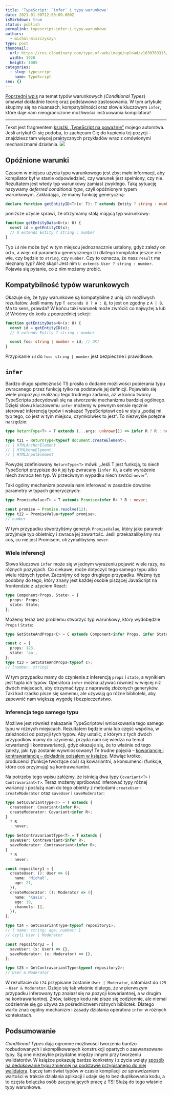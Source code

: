 ```yaml
---
title: 'TypeScript: `infer` i typy warunkowe'
date: 2021-01-30T12:50:09.000Z
isMarkdown: true
status: publish
permalink: typescript-infer-i-typy-warunkowe
authors:
  - michal-miszczyszyn
type: post
thumbnail:
  url: https://res.cloudinary.com/type-of-web/image/upload/v1630769313/api_rwusft.png
  width: 1920
  height: 1005
categories:
  - slug: typescript
    name: TypeScript
seo: {}
---
```


[Poprzedni wpis](https://typeofweb.com/conditional-types-typescript-typy-warunkowe/) na temat typów warunkowych (_Conditional Types_) omawiał dokładnie teorię oraz podstawowe zastosowania. W tym artykule skupimy się na niuansach, kompatybilności oraz słowie kluczowym `infer`, które daje nam nieograniczone możliwości instruowania kompilatora!

---

<p class="important">Tekst jest fragmentem <a href="https://typescriptnapowaznie.pl/" target="_blank" rel="noopener">książki „TypeScript na poważnie”</a> mojego autorstwa. Jeśli artykuł Ci się podoba, to zachęcam Cię do kupienia tej pozycji – znajdziesz tam więcej praktycznych przykładów wraz z omówionymi mechanizmami działania. <a href="https://typescriptnapowaznie.pl/" target="_blank" rel="noopener"><img src="https://sklep.typeofweb.com/content/uploads/2020/08/Group-1.png" /></a></p>

## Opóźnione warunki

Czasem w miejscu użycia typu warunkowego jest zbyt mało informacji, aby kompilator był w stanie odpowiedzieć, czy warunek jest spełniony, czy nie. Rezultatem jest wtedy typ warunkowy zamiast zwykłego. Taką sytuację nazywamy _deferred conditional type_, czyli opóźnionym typem warunkowym. Zakładając, że mamy funkcję generyczną:

```ts
declare function getEntityID<T>(x: T): T extends Entity ? string : number;
```

poniższe użycie sprawi, że otrzymamy stałą mającą typ warunkowy:

```ts
function getEntityData<U>(x: U) {
  const id = getEntityID(x);
  // U extends Entity ? string : number
}
```

Typ `id` nie może być w tym miejscu jednoznacznie ustalony, gdyż zależy on od `x`, a więc od parametru generycznego `U` i dlatego kompilator jeszce nie wie, czy będzie to `string`, czy `number`. Czy to oznacza, że nasz `result` ma nieznany typ? Ależ skąd! Jest nim `U extends User ? string : number`. Pojawia się pytanie, co z nim możemy zrobić.

## Kompatybilność typów warunkowych

Okazuje się, że typy warunkowe są kompatybilne z unią ich możliwych rezultatów. Jeśli mamy typ `T extends U ? A : B`, to jest on zgodny z `A | B`. Ma to sens, prawda? W końcu taki warunek może zwrócić co najwyżej `A` lub `B`! Wróćmy do kodu z poprzedniej sekcji:

```ts
function getEntityData<U>(x: U) {
  const id = getEntityID(x);
  // U extends Entity ? string : number

  const foo: string | number = id; // OK!
}
```

Przypisanie `id` do `foo: string | number` jest bezpieczne i prawidłowe.

## `infer`

Bardzo długo społeczność TS prosiła o dodanie możliwości pobierania typu zwracanego przez funkcję tylko na podstawie jej definicji. Pojawiało się wiele propozycji realizacji tego trudnego zadania, aż w końcu twórcy TypeScripta zdecydowali się na stworzenie mechanizmu bardziej ogólnego. Dzięki słowu kluczowemu `infer` możemy w pewnym sensie ręcznie sterować inferencją typów i wskazać TypeScriptowi coś w stylu „podaj mi typ tego, co jest w tym miejscu, czymkolwiek to jest”. To niezwykle potężne narzędzie:

```ts
type ReturnType<T> = T extends (...args: unknown[]) => infer R ? R : never;

type t21 = ReturnType<typeof document.createElement>;
// | HTMLAnchorElement
// | HTMLMenuElement
// | HTMLInputElement
```

Powyżej zdefiniowany `ReturnType<T>` mówi: „Jeśli T jest funkcją, to niech TypeScript przypisze do `R` jej typ zwracany (`infer R`), a całe wyrażenie niech zwraca ten typ. W przeciwnym wypadku niech zwróci `never`”.

Taki ogólny mechanizm pozwala nam inferować w zasadzie dowolne parametry w typach generycznych:

```ts
type PromiseValue<T> = T extends Promise<infer R> ? R : never;

const promise = Promise.resolve(12);
type t22 = PromiseValue<typeof promise>;
// number
```

W tym przypadku stworzyliśmy generyk `PromiseValue`, który jako parametr przyjmuje typ obietnicy i zwraca jej zawartość. Jeśli przekazalibyśmy mu coś, co nie jest Promisem, otrzymalibyśmy `never`.

### Wiele inferencji

Słowo kluczowe `infer` może się w jednym wyrażeniu pojawić wiele razy, na różnych pozycjach. Co ciekawe, może dotyczyć tego samego typu albo wielu różnych typów. Zacznijmy od tego drugiego przypadku. Weźmy typ podobny do tego, który znany jest każdej osobie piszącej JavaScript na frontendzie z użyciem React:

```ts
type Component<Props, State> = {
  props: Props;
  state: State;
};
```

Możemy teraz bez problemu stworzyć typ warunkowy, który wydobędzie `Props` i `State`:

```ts
type GetStateAndProps<C> = C extends Component<infer Props, infer State> ? [Props, State] : never;

const c = {
  props: 123,
  state: 'aa',
};
type t23 = GetStateAndProps<typeof c>;
// [number, string]
```

W tym przypadku mamy do czynienia z inferencją `props` i `state`, a wynikiem jest tupla ich typów. Operatora `infer` można używać również w więcej niż dwóch miejscach, aby otrzymać typy z naprawdę złożonych generyków. Taki kod rzadko pisze się samemu, ale używają go różne biblioteki, aby zapewnić nam większą wygodę i bezpieczeństwo.

### Inferencja tego samego typu

Możliwe jest również nakazanie TypeScriptowi wnioskowania tego samego typu w różnych miejscach. Rezultatem będzie unia lub część wspólna, w zależności od pozycji tych typów. Aby ustalić, z którym z tych dwóch przypadków mamy do czynienia, przyda nam się wiedza na temat kowariancji i kontrawariancji, gdyż okazuje się, że to właśnie od tego zależy, jaki typ zostanie wywnioskowany! Te trudne pojęcia – [kowariancję i kontrawariancję – dokładnie opisałem w książce](https://typeofweb.com/napisalem-ksiazke-kilka-slow-o-typescript-na-powaznie/). Mówiąc krótko, producenci (funkcje tworzące coś) są kowariantni, a konsumenci (funkcje, które coś przyjmują) są kontrawariantni.

Na potrzeby tego wpisu załóżmy, że istnieją dwa typy `Covariant<T>` i `Contravariant<T>`. Teraz możemy spróbować inferować typy różnej wariancji i posłużą nam do tego obiekty z metodami `createUser` i `createModerator` oraz `saveUser` i `saveModerator`:

```ts
type GetCovariantType<T> = T extends {
  createUser: Covariant<infer R>;
  createModerator: Covariant<infer R>;
}
  ? R
  : never;

type GetContravariantType<T> = T extends {
  saveUser: Contravariant<infer R>;
  saveModerator: Contravariant<infer R>;
}
  ? R
  : never;
```

```ts
const repository1 = {
  createUser: (): User => ({
    name: 'Michał',
    age: 21,
  }),
  createModerator: (): Moderator => ({
    name: 'Kasia',
    age: 19,
    channels: [],
  }),
};

type t24 = GetCovariantType<typeof repository1>;
// { name: string; age: number; }
// czyli User | Moderator

const repository2 = {
  saveUser: (x: User) => {},
  saveModerator: (x: Moderator) => {},
};

type t25 = GetContravariantType<typeof repository2>;
// User & Moderator
```

W rezultacie do `t24` przypisane zostanie `User | Moderator`, natomiast do `t25` – `User & Moderator`. Dzieje się tak właśnie dlatego, że w pierwszym przypadku inferowany typ znalazł się na pozycji kowariantnej, a w drugim na kontrawariantnej. Znów, takiego kodu nie pisze się codziennie, ale niemal codziennie się go używa za pośrednictwem różnych bibliotek. Dlatego warto znać ogólny mechanizm i zasady działania operatora `infer` w różnych kontekstach.

## Podsumowanie

_Conditional Types_ dają ogromne możliwości tworzenia bardzo rozbudowanych i skomplikowanych konstrukcji opartych o zaawansowane typy. Są one niezwykle przydatne między innymi przy tworzeniu walidatorów. W książce pokazuję bardzo konkretny i z życia wzięty [sposób na dedukowanie typu zmiennej na podstawie przypisanego do niej walidatora](https://typescriptnapowaznie.pl/). Łączę tam świat typów w czasie kompilacji ze sprawdzaniem wartości w trakcie działania aplikacji i udaje się to bez duplikowania kodu, a to częsta bolączka osób zaczynających pracę z TS! Służą do tego właśnie typy warunkowe.
